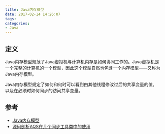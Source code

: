```yaml
---
title: Java内存模型
date: 2017-02-14 14:26:07
tags:
categories:
- Java
---
```

## 定义
Java内存模型规范了Java虚拟机与计算机内存是如何协同工作的。Java虚拟机是一个完整的计算机的一个模型，因此这个模型自然也包含一个内存模型——又称为Java内存模型。

Java内存模型规定了如何和何时可以看到由其他线程修改过后的共享变量的值，以及在必须时如何同步的访问共享变量。


## 参考
* [Java内存模型](http://ifeve.com/java-memory-model-6/)
* [源码剖析AQS在几个同步工具类中的使用](http://ifeve.com/abstractqueuedsynchronizer-use/)
